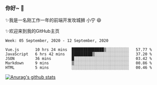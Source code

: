 ### 你好~  👋

✨我是一名刚工作一年的前端开发攻城狮 小宁 😄

✨欢迎来到我的GitHub主页
<!--
**7148505/7148505** is a ✨ _special_ ✨ repository because its `README.md` (this file) appears on your GitHub profile.

Here are some ideas to get you started:

- 🔭 I’m currently working on ...
- 🌱 I’m currently learning ...
- 👯 I’m looking to collaborate on ...
- 🤔 I’m looking for help with ...
- 💬 Ask me about ...
- 📫 How to reach me: ...
- 😄 Pronouns: ...
- ⚡ Fun fact: ...
-->

<!--START_SECTION:waka-->
```text
Week: 05 September, 2020 - 12 September, 2020

Vue.js       10 hrs 24 mins  ██████████████▒░░░░░░░░░░   57.77 % 
JavaScript   6 hrs 42 mins   █████████▒░░░░░░░░░░░░░░░   37.20 % 
JSON         36 mins         █░░░░░░░░░░░░░░░░░░░░░░░░   03.42 % 
Markdown     9 mins          ▒░░░░░░░░░░░░░░░░░░░░░░░░   00.86 % 
HTML         5 mins          ░░░░░░░░░░░░░░░░░░░░░░░░░   00.46 % 
```
<!--END_SECTION:waka-->

[![Anurag's github stats](https://github-readme-stats.vercel.app/api?username=ZhangNing-debug)](https://github.com/anuraghazra/github-readme-stats)
